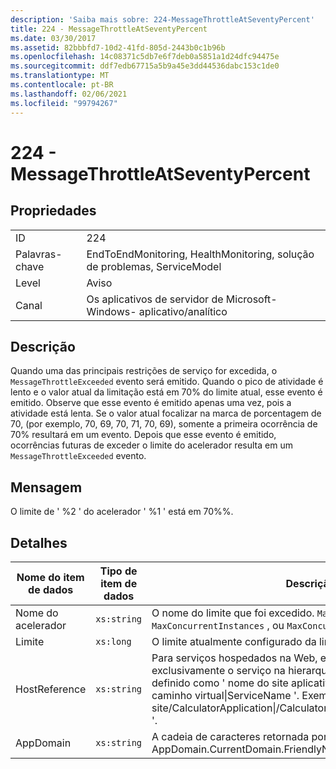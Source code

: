 ```yaml
---
description: 'Saiba mais sobre: 224-MessageThrottleAtSeventyPercent'
title: 224 - MessageThrottleAtSeventyPercent
ms.date: 03/30/2017
ms.assetid: 82bbbfd7-10d2-41fd-805d-2443b0c1b96b
ms.openlocfilehash: 14c08371c5db7e6f7deb0a5851a1d24dfc94475e
ms.sourcegitcommit: ddf7edb67715a5b9a45e3dd44536dabc153c1de0
ms.translationtype: MT
ms.contentlocale: pt-BR
ms.lasthandoff: 02/06/2021
ms.locfileid: "99794267"
---
```

# <a name="224---messagethrottleatseventypercent"></a>224 - MessageThrottleAtSeventyPercent

## <a name="properties"></a>Propriedades  
  
|||  
|-|-|  
|ID|224|  
|Palavras-chave|EndToEndMonitoring, HealthMonitoring, solução de problemas, ServiceModel|  
|Level|Aviso|  
|Canal|Os aplicativos de servidor de Microsoft-Windows- aplicativo/analítico|  
  
## <a name="description"></a>Descrição  

 Quando uma das principais restrições de serviço for excedida, o `MessageThrottleExceeded` evento será emitido. Quando o pico de atividade é lento e o valor atual da limitação está em 70% do limite atual, esse evento é emitido. Observe que esse evento é emitido apenas uma vez, pois a atividade está lenta. Se o valor atual focalizar na marca de porcentagem de 70, (por exemplo, 70, 69, 70, 71, 70, 69), somente a primeira ocorrência de 70% resultará em um evento. Depois que esse evento é emitido, ocorrências futuras de exceder o limite do acelerador resulta em um `MessageThrottleExceeded` evento.  
  
## <a name="message"></a>Mensagem  

 O limite de ' %2 ' do acelerador ' %1 ' está em 70%%.  
  
## <a name="details"></a>Detalhes  
  
|Nome do item de dados|Tipo de item de dados|Descrição|  
|--------------------|--------------------|-----------------|  
|Nome do acelerador|`xs:string`|O nome do limite que foi excedido. `MaxConcurrentCalls`Ou, `MaxConcurrentInstances` , ou `MaxConcurrentSessions` ,|  
|Limite|`xs:long`|O limite atualmente configurado da limitação.|  
|HostReference|`xs:string`|Para serviços hospedados na Web, esse campo identifica exclusivamente o serviço na hierarquia da Web. Seu formato é definido como ' nome do site aplicativo caminho virtual&#124;serviço caminho virtual&#124;ServiceName '. Exemplo: ' Default Web site/CalculatorApplication&#124;/CalculatorService.svc&#124;CalculatorService '.|  
|AppDomain|`xs:string`|A cadeia de caracteres retornada por AppDomain.CurrentDomain.FriendlyName.|

